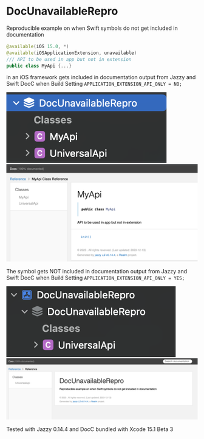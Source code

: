 # DocUnavailableRepro
Reproducible example on when Swift symbols do not get included in documentation

```swift
@available(iOS 15.0, *)
@available(iOSApplicationExtension, unavailable)
/// API to be used in app but not in extension
public class MyApi {...}
```

in an iOS framework gets included in documentation output from Jazzy and Swift DocC when Build Setting `APPLICATION_EXTENSION_API_ONLY = NO;`

![DocC Good](images/docc_APPLICATION_EXTENSION_API_ONLY_no.png)
![Jazzy Good](images/jazzy_APPLICATION_EXTENSION_API_ONLY_no.png)

The symbol gets NOT included in documentation output from Jazzy and Swift DocC when Build Setting `APPLICATION_EXTENSION_API_ONLY = YES;`

![DocC Bad](images/docc_APPLICATION_EXTENSION_API_ONLY_yes.png)
![Jazzy Bad](images/jazzy_APPLICATION_EXTENSION_API_ONLY_yes.png)

Tested with Jazzy 0.14.4 and DocC bundled with Xcode 15.1 Beta 3
